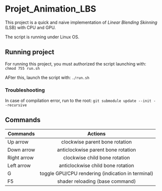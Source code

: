 # Projet_Animation_LBS
This project is a quick and naive implementation of *Linear Blending Skinning* (LSB) with CPU and GPU.

The script is running under Linux OS.
## Running project
For running this project, you must authorized the script launching with:
`chmod 755 run.sh`

AFter this, launch the script with:
`./run.sh`

### Troubleshooting
In case of compilation error, run to the root: `git submodule update --init --recursive`

## Commands
|Commands|Actions|
|---|:---:|
|Up arrow|clockwise parent bone rotation|
|Down arrow|anticlockwise parent bone rotation|
|Right arrow|clockwise child bone rotation|
|Left arrow|anticlockwise child bone rotation|
|G|toggle GPU/CPU rendering (indication in terminal)|
|F5|shader reloading (base command)|
